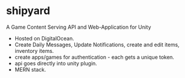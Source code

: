 # shipyard
A Game Content Serving API and Web-Application for Unity

- Hosted on DigitalOcean.
- Create Daily Messages, Update Notifications, create and edit items, inventory items.
- create apps/games for authentication - each gets a unique token.
- api goes directly into unity plugin.
- MERN stack.